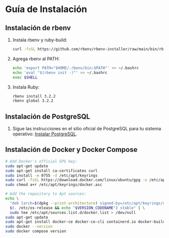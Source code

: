 # Guía de Instalación

## Instalación de rbenv

1. Instala rbenv y ruby-build:
   ```bash
   curl -fsSL https://github.com/rbenv/rbenv-installer/raw/main/bin/rbenv-installer | bash
   ```
1. Agrega rbenv al PATH:
   ```bash
   echo 'export PATH="$HOME/.rbenv/bin:$PATH"' >> ~/.bashrc
   echo 'eval "$(rbenv init -)"' >> ~/.bashrc
   exec $SHELL
   ```
1. Instala Ruby:
   ```bash
   rbenv install 3.2.2
   rbenv global 3.2.2
   ```
## Instalación de PostgreSQL

1. Sigue las instrucciones en el sitio oficial de PostgreSQL para tu sistema operativo: [Instalar PostgreSQL](https://www.postgresql.org/download/).

## Instalación de Docker y Docker Compose
```bash
# Add Docker's official GPG key:
sudo apt-get update
sudo apt-get install ca-certificates curl
sudo install -m 0755 -d /etc/apt/keyrings
sudo curl -fsSL https://download.docker.com/linux/ubuntu/gpg -o /etc/apt/keyrings/docker.asc
sudo chmod a+r /etc/apt/keyrings/docker.asc

# Add the repository to Apt sources:
echo \
  "deb [arch=$(dpkg --print-architecture) signed-by=/etc/apt/keyrings/docker.asc] https://download.docker.com/linux/ubuntu \
  $(. /etc/os-release && echo "$VERSION_CODENAME") stable" | \
  sudo tee /etc/apt/sources.list.d/docker.list > /dev/null
sudo apt-get update
sudo apt-get install docker-ce docker-ce-cli containerd.io docker-buildx-plugin docker-compose-plugin
sudo docker --version
sudo docker compose version
```